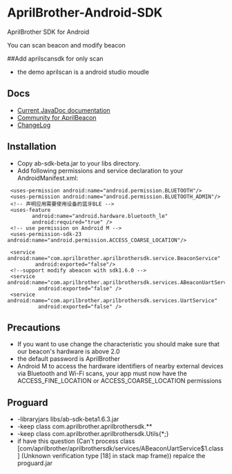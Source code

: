 # AprilBrother-Android-SDK

AprilBrother SDK for Android

You can scan beacon and modify beacon

##Add aprilscansdk for only scan
* the demo aprilscan is a android studio moudle 

## Docs

* [Current JavaDoc documentation](//aprilbrother.github.io/aprilbeacon-android-sdk/JavaDocs/index.html)
* [Community for AprilBeacon](http://bbs.aprbrother.com)
* [ChangeLog](https://github.com/AprilBrother/AprilBeacon-Android-SDK/wiki/ChangeLog)

## Installation

* Copy ab-sdk-beta.jar to your libs directory.
* Add following permissions and service declaration to your AndroidManifest.xml:
```
 <uses-permission android:name="android.permission.BLUETOOTH"/>
 <uses-permission android:name="android.permission.BLUETOOTH_ADMIN"/>
 <!-- 声明应用需要使用设备的蓝牙BLE -->
 <uses-feature
        android:name="android.hardware.bluetooth_le"
        android:required="true" />
 <!-- use permission on Android M -->
 <uses-permission-sdk-23 android:name="android.permission.ACCESS_COARSE_LOCATION"/>

 <service android:name="com.aprilbrother.aprilbrothersdk.service.BeaconService"
         android:exported="false"/>
 <!--support modify abeacon with sdk1.6.0 -->
 <service android:name="com.aprilbrother.aprilbrothersdk.services.ABeaconUartService"
          android:exported="false" />
 <service android:name="com.aprilbrother.aprilbrothersdk.services.UartService"
          android:exported="false" />
```


## Precautions
* If you want to use change the characteristic you should make sure that our beacon's hardware is above 2.0
* the default password is AprilBrother
* Android M to access the hardware identifiers of nearby external devices via Bluetooth and Wi-Fi scans, your app must now have the ACCESS_FINE_LOCATION or ACCESS_COARSE_LOCATION permissions

## Proguard
* -libraryjars libs/ab-sdk-beta1.6.3.jar
* -keep class com.aprilbrother.aprilbrothersdk.**
* -keep class com.aprilbrother.aprilbrothersdk.Utils{*;}
* if have this question (Can't process class [com/aprilbrother/aprilbrothersdk/services/ABeaconUartService$1.class] (Unknown verification type [18] in stack map frame)) repalce the proguard.jar
